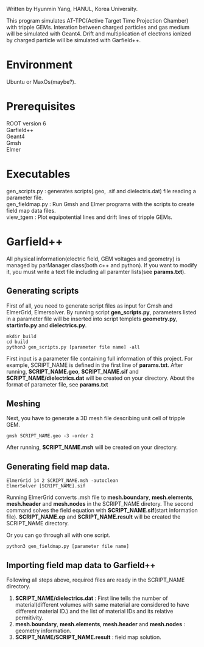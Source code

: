 Written by Hyunmin Yang, HANUL, Korea University.

This program simulates AT-TPC(Active Target Time Projection Chamber) with tripple GEMs.
Interation between charged particles and gas medium will be simulated with Geant4.
Drift and multiplication of electrons ionized by charged particle will be simulated with Garfield++.

# Environment
Ubuntu or MaxOs(maybe?).

# Prerequisites
ROOT version 6  
Garfield++  
Geant4  
Gmsh  
Elmer

# Executables
gen_scripts.py          : generates scripts(.geo, .sif and dielectris.dat) file reading a parameter file.  
gen_fieldmap.py         : Run Gmsh and Elmer programs with the scripts to create field map data files.  
view_tgem               : Plot equipotential lines and drift lines of tripple GEMs.

# Garfield++
All physical information(electric field, GEM voltages and geometry) is managed by parManager class(both c++ and python).
If you want to modify it, you must write a text file including all paramter lists(see **params.txt**).
## Generating scripts
First of all, you need to generate script files as input for Gmsh and ElmerGrid, Elmersolver.
By running script **gen_scripts.py**, parameters listed in a parameter file will be inserted into script templets **geometry.py**, **startinfo.py** and **dielectrics.py**.
```
mkdir build
cd build
python3 gen_scripts.py [parameter file name] -all
```
First input is a parameter file containing full information of this project.
For example, SCRIPT_NAME is defined in the first line of **params.txt**.
After running, **SCRIPT_NAME.geo**, **SCRIPT_NAME.sif** and **SCRIPT_NAME/dielectrics.dat** will be created on your directory.
About the format of parameter file, see **params.txt**
## Meshing
Next, you have to generate a 3D mesh file describing unit cell of tripple GEM.
```
gmsh SCRIPT_NAME.geo -3 -order 2
```
After running, **SCRIPT_NAME.msh** will be created on your directory.
## Generating field map data.
```
ElmerGrid 14 2 SCRIPT_NAME.msh -autoclean
ElmerSolver [SCRIPT_NAME].sif
```
Running ElmerGrid converts .msh file to **mesh.boundary**, **mesh.elements**, **mesh.header** and **mesh.nodes** in the SCRIPT_NAME diretory. The second command solves the field equation with **SCRIPT_NAME.sif**(start information file).
**SCRIPT_NAME.ep** and **SCRIPT_NAME.result** will be created the SCRIPT_NAME directory.

Or you can go through all with one script.
```
python3 gen_fieldmap.py [parameter file name]
```
## Importing field map data to Garfield++
Following all steps above, required files are ready in the SCRIPT_NAME directory.
1. **SCRIPT_NAME/dielectrics.dat** : First line tells the number of material(different volumes with same material are considered to have different material ID.) and the list of material IDs and its relative permitivity.
2. **mesh.boundary**, **mesh.elements**, **mesh.header** and **mesh.nodes** : geometry information.
3. **SCRIPT_NAME/SCRIPT_NAME.result** : field map solution.